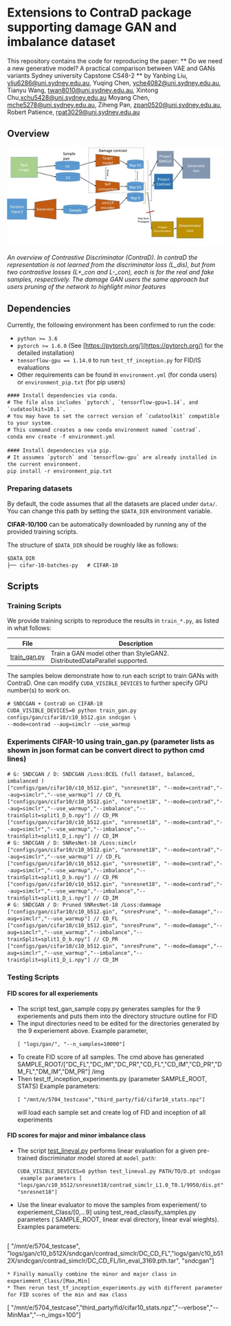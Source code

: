 # Extensions to ContraD package supporting damage GAN and imbalance dataset 

This repository contains the code for reproducing the paper:
** Do we need a new generative model? A practical comparison between VAE and GANs variants Sydney university Capstone CS48-2 ** 
by Yanbing Liu, yliu6286@uni.sydney.edu.au, Yuqing Chen, yche4082@uni.sydney.edu.au, Tianyu Wang, twan8010@uni.sydney.edu.au, Xintong Chu,xchu5428@uni.sydney.edu.au
Moyang Chen,  mche5278@uni.sydney.edu.au, Ziheng Pan,  zpan0520@uni.sydney.edu.au, Robert Patience,  rpat3029@uni.sydney.edu.au


## Overview

![Teaser](./resources/concept1.jpg)

*An overview of Contrastive Discriminator (ContraD).
In contraD the representation is not learned from the discriminator loss (L_dis), 
but from two contrastive losses (L+_con and L-_con), each is for the real and fake samples, respectively.
The damage GAN users the same approach but users pruning of the network to highlight minor features*

## Dependencies

Currently, the following environment has been confirmed to run the code:
* `python >= 3.6`
* `pytorch >= 1.6.0` (See [https://pytorch.org/](https://pytorch.org/) for the detailed installation)
* `tensorflow-gpu == 1.14.0` to run `test_tf_inception.py` for FID/IS evaluations
* Other requirements can be found in `environment.yml` (for conda users) or `environment_pip.txt` (for pip users)
```
#### Install dependencies via conda.
# The file also includes `pytorch`, `tensorflow-gpu=1.14`, and `cudatoolkit=10.1`.
# You may have to set the correct version of `cudatoolkit` compatible to your system.
# This command creates a new conda environment named `contrad`.
conda env create -f environment.yml

#### Install dependencies via pip.
# It assumes `pytorch` and `tensorflow-gpu` are already installed in the current environment.
pip install -r environment_pip.txt
```

### Preparing datasets

By default, the code assumes that all the datasets are placed under `data/`. 
You can change this path by setting the `$DATA_DIR` environment variable.

**CIFAR-10/100** can be automatically downloaded by running any of the provided training scripts.   

The structure of `$DATA_DIR` should be roughly like as follows:   
```
$DATA_DIR
├── cifar-10-batches-py   # CIFAR-10

```

## Scripts

### Training Scripts

We provide training scripts to reproduce the results in `train_*.py`, as listed in what follows:

| File | Description |
| ------ | ------ |
| [train_gan.py](train_gan.py) |  Train a GAN model other than StyleGAN2. DistributedDataParallel supported. |


The samples below demonstrate how to run each script to train GANs with ContraD.
One can modify `CUDA_VISIBLE_DEVICES` to further specify GPU number(s) to work on.

```
# SNDCGAN + ContraD on CIFAR-10
CUDA_VISIBLE_DEVICES=0 python train_gan.py configs/gan/cifar10/c10_b512.gin sndcgan \
--mode=contrad --aug=simclr --use_warmup

```
### Experiments CIFAR-10 using train_gan.py (parameter lists as shown in json format can be convert direct to python cmd lines)
```
# G: SNDCGAN / D: SNDCGAN /Loss:BCEL (full dataset, balanced, imbalanced )
["configs/gan/cifar10/c10_b512.gin", "snresnet18", "--mode=contrad","--aug=simclr","--use_warmup"] // CD_FL
["configs/gan/cifar10/c10_b512.gin", "snresnet18", "--mode=contrad","--aug=simclr","--use_warmup","--imbalance","--trainSplit=split1_D_b.npy"] // CD_PR
["configs/gan/cifar10/c10_b512.gin", "snresnet18", "--mode=contrad","--aug=simclr","--use_warmup","--imbalance","--trainSplit=split1_D_i.npy"] // CD_IM
# G: SNDCGAN / D: SNResNet-18 /Loss:simclr 
["configs/gan/cifar10/c10_b512.gin", "snresnet18", "--mode=contrad","--aug=simclr","--use_warmup"] // CD_FL
["configs/gan/cifar10/c10_b512.gin", "snresnet18", "--mode=contrad","--aug=simclr","--use_warmup","--imbalance","--trainSplit=split1_D_b.npy"] // CD_PR
["configs/gan/cifar10/c10_b512.gin", "snresnet18", "--mode=contrad","--aug=simclr","--use_warmup","--imbalance","--trainSplit=split1_D_i.npy"] // CD_IM
# G: SNDCGAN / D: Pruned SNResNet-18 /Loss:dammage 
["configs/gan/cifar10/c10_b512.gin", "snresPrune", "--mode=damage","--aug=simclr","--use_warmup"] // CD_FL
["configs/gan/cifar10/c10_b512.gin", "snresPrune", "--mode=damage","--aug=simclr","--use_warmup","--imbalance","--trainSplit=split1_D_b.npy"] // CD_PR
["configs/gan/cifar10/c10_b512.gin", "snresPrune", "--mode=damage","--aug=simclr","--use_warmup","--imbalance","--trainSplit=split1_D_i.npy"] // CD_IM

```


### Testing Scripts
#### FID scores for all experiements
* The script test_gan_sample copy.py generates samples for the 9 experiements and puts them into the directory structure outline for FID
* The input directories need to be edited for the directories generated by the 9 experiement above. Example parameter,
  ```
  [ "logs/gan/", "--n_samples=10000"]
  ```
* To create FID score of all samples. The cmd above has generated SAMPLE_ROOT/["DC_FL","DC_IM","DC_PR","CD_FL","CD_IM","CD_PR","DM_FL","DM_IM","DM_PR"] /img   
* Then test_tf_inception_experiments.py (parameter SAMPLE_ROOT, STATS) Example parameters:
  ```
  [ "/mnt/e/5704_testcase","third_party/fid/cifar10_stats.npz"] 
  ```
  will load each sample set and create log of FID and inception of all experiments

#### FID scores for major and minor imbalance class
* The script [test_lineval.py](test_lineval.py) performs linear evaluation for a given 
  pre-trained discriminator model stored at `model_path`:
  ```
  CUDA_VISIBLE_DEVICES=0 python test_lineval.py PATH/TO/D.pt sndcgan
   example parameters [ "logs/gan/c10_b512/snresnet18/contrad_simclr_L1.0_T0.1/9950/dis.pt",  "snresnet18"]
  ```   
* Use the linear evaluator to move the samples from experiement/ to experiement_Class/[0,...9] using test_read_classify_samples.py
parameters  ( SAMPLE_ROOT, linear eval directory, linear eval wieghts). Examples parameters:
  ```
[ "/mnt/e/5704_testcase", "logs/gan/c10_b512X/sndcgan/contrad_simclr/DC_CD_FL","logs/gan/c10_b512X/sndcgan/contrad_simclr/DC_CD_FL/lin_eval_3169.pth.tar",  "sndcgan"]
  ```
* Finally manually combine the minor and major class in experiement_Class/[Max,Min] 
* Then rerun test_tf_inception_experiments.py with different parameter for FID scores of the min and max class
  ```
  [ "/mnt/e/5704_testcase","third_party/fid/cifar10_stats.npz","--verbose","--MinMax","--n_imgs=100"] 
  ```
  


